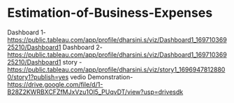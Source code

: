 # Estimation-of-Business-Expenses
Dashboard 1- https://public.tableau.com/app/profile/dharsini.s/viz/Dashboard1_16971036925210/Dashboard1
Dashboard 2- https://public.tableau.com/app/profile/dharsini.s/viz/Dashboard1_16971036925210/Dashboard1
story - https://public.tableau.com/app/profile/dharsini.s/viz/story1_16969478128800/story1?publish=yes
vedio Demonstration-https://drive.google.com/file/d/1-B28Z2KWRBXCFZfMJxVzu1Ol5_PUqvDT/view?usp=drivesdk
